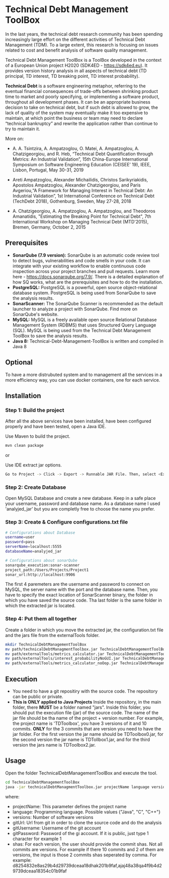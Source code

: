 # Technical Debt Management ToolBox
In the last years, the technical debt research community has been spending increasingly large effort on the different activities of Technical Debt Management (TDM). To a large extent, this research is focusing on issues related to cost and benefit analysis of software quality management.  

Technical Debt Management ToolBox is a ToolBox developed in the context of a European Union project H2020 (SDK4ED - https://sdk4ed.eu). It provides version history analysis in all aspects of technical debt (TD principal, TD interest, TD breaking point, TD interest probability).

**Technical Debt** is a software engineering metaphor, referring to the eventual financial consequences of trade-offs between shrinking product time to market and poorly specifying, or implementing a software product, throughout all development phases. It can be an appropriate business decision to take on technical debt, but if such debt is allowed to grow, the lack of quality of the system may eventually make it too expensive to maintain, at which point the business or team may need to declare “technical bankruptcy” and rewrite the application rather than continue to try to maintain it.

More on:
* A. A. Tsintzira, A. Ampatzoglou, O. Matei, A. Ampatzoglou, A. Chatzigeorgiou, and R. Heb, “Technical Debt Quantification through Metrics: An Industrial Validation”, 15th China-Europe International Symposium on Software Engineering Education (CEISEE’ 19), IEEE, Lisbon, Portugal, May 30-31, 2019

* Areti Ampatzoglou, Alexander Michailidis, Christos Sarikyriakidis, Apostolos Ampatzoglou, Alexander Chatzigeorgiou, and Paris Avgeriou,“A Framework for Managing Interest in Technical Debt: An Industrial Validation”, 1st International Conference on Technical Debt (TechDebt 2018), Gothenburg, Sweden, May 27-28, 2018

* A. Chatzigeorgiou, A. Ampatzoglou, A. Ampatzoglou, and Theodoros Amanatidis, "Estimating the Breaking Point for Technical Debt", 7th International Workshop on Managing Technical Debt (MTD'2015), Bremen, Germany, October 2, 2015

## Prerequisites
* **SonarQube (7.9 version):** SonarQube is an automatic code review tool to detect bugs, vulnerabilities and code smells in your code. It can integrate with your existing workflow to enable continuous code inspection across your project branches and pull requests. Learn more here - https://docs.sonarqube.org/7.9/. There is a detailed explanation of how SQ works, what are the prerequisites and how to do the installation.
* **PostgreSQL:** PostgreSQL is a powerful, open source object-relational database system. PostgreSQL is being used from SonarQube to save the analysis results.
* **SonarScanner:** The SonarQube Scanner is recommended as the default launcher to analyze a project with SonarQube. Find more on SonarQube's website.
* **MySQL:** MySQL is a freely available open source Relational Database Management System (RDBMS) that uses Structured Query Language (SQL). MySQL is being used from the Technical Debt Management ToolBox to save the analysis results.
* **Java 8:** Technical-Debt-Management-ToolBox is written and compiled in Java 8

## Optional
To have a more distrubuted system and to management all the services in a more efficiency way, you can use docker containers, one for each service.

## Installation

### Step 1: Build the project
After all the above services have been installed, have been configured properly and have been tested, open a Java IDE.

Use Maven to build the project.

```bash
mvn clean package
```

or

Use IDE extract jar options.

```bash
Go to Project -> Click -> Export -> Runnable JAR File. Then, select <Export generated class files and sources> and make sure that your project is selected.
```

### Step 2: Create Database

Open MySQL Database and create a new database. Keep in a safe place your username, password and database name. As a database name I used 'analyjed_jar' but you are completly free to choose the name you prefer.

### Step 3: Create & Configure configurations.txt file

```bash
# Configurations about Database
username=user
password=pass
serverName=localhost:5555
databaseName=analyjed_jar

# Configurations about sonarQube
sonarqube_execution:sonar-scanner
project_path:/Users/Projects/Project1
sonar_url:http://localhost:9906
```

The first 4 paremeters are the username and password to connect on MySQL, the server name with the port and the database name.
Then, you have to specify the exact location of SonarScanner binary, the folder in which you have saved the source code. Tha last folder is the same 
folder in which the extracted jar is located.

### Step 4: Put them all together

Create a folder in which you move the extracted jar, the configuration.txt file and the jars file from the externalTools folder.

```bash
mkdir TechnicalDebtManagementToolBox
mv path/technicalDebtManagmentToolbox.jar TechnicalDebtManagementToolBox
mv path/externalTools/metrics_calculator.jar TechnicalDebtManagementToolBox
mv path/externalTools/interest_probabilityNoGUI.jar TechnicalDebtManagementToolBox
mv path/externalTools/metrics_calculator_noOop.jar TechnicalDebtManagementToolBox
```

## Execution
* You need to have a git repositiry with the source code. The repository can be public or private.
* **This is ONLY applied to Java Projects** Inside the repository, in the main folder, there  **MUST** be a folder named "jars". Inside this folder, you should put the execution file (jar) of the source code. The name of the jar file should be tha name of the project + version number. For example, the project name is 'TDToolbox', you have 3 versions of it and 10 commits. **ONLY** for the 3 commits that are version you need to have the jar folder. For the first version the jar name should be TDToolbox0.jar, for the second version the jar name is TDTollbox1.jar, and for the third version the jars name is TDToolbox2.jar.

## Usage

Open the folder TechnicalDebtManagementToolBox and execute the tool.

```bash
cd TechnicalDebtManagementToolBox
java -jar technicalDebtManagmentToolbox.jar projectName language versions gitUrl gitUsername gitPassword shas
```
 
where:
* projectName: This parameter defines the project name
* language: Programming language. Possible values {"Java", "C", "C++"}
* versions: Number of software versions
* gitUrl: Url from git in order to clone the source code and do the analysis
* gitUsername: Username of the git account
* gitPassword: Password of the gi account. If it is public, just type 1 character for example 1
* shas: For each version, the user should provide the commit shas. Not all commits are versions. For example if there 10 commits and 2 of them are versions, the input is those 2 commits shas seperated by comma. For example: d8254832e8as29b4d29739dceaa18dhak201b9faf,ajaj48a38qa4f9b4d29739dceaa18354c01b9faf







